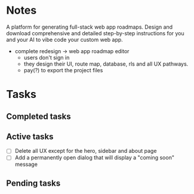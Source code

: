 # Notes

A platform for generating full-stack web app roadmaps. Design and download comprehensive and detailed step-by-step instructions for you and your AI to vibe code your custom web app.

- complete redesign -> web app roadmap editor
  - users don't sign in
  - they design their UI, route map, database, rls and all UX pathways.
  - pay(?) to export the project files

# Tasks

## Completed tasks

## Active tasks

- [ ] Delete all UX except for the hero, sidebar and about page
- [ ] Add a permanently open dialog that will display a "coming soon" message

## Pending tasks
